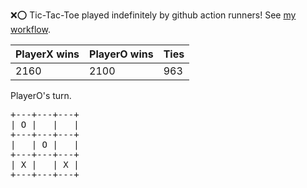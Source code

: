 :x::o: Tic-Tac-Toe played indefinitely by github action runners! See [my workflow](.github/workflows/play.yaml).

|PlayerX wins|PlayerO wins|Ties|
|-|-|-|
|2160|2100|963|

PlayerO's turn.

<pre>
+---+---+---+
| O |   |   |
+---+---+---+
|   | O |   |
+---+---+---+
| X |   | X |
+---+---+---+
</pre>